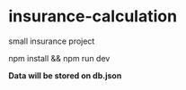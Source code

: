 # insurance-calculation
small insurance project

npm install && npm run dev

**Data will be stored on db.json**
